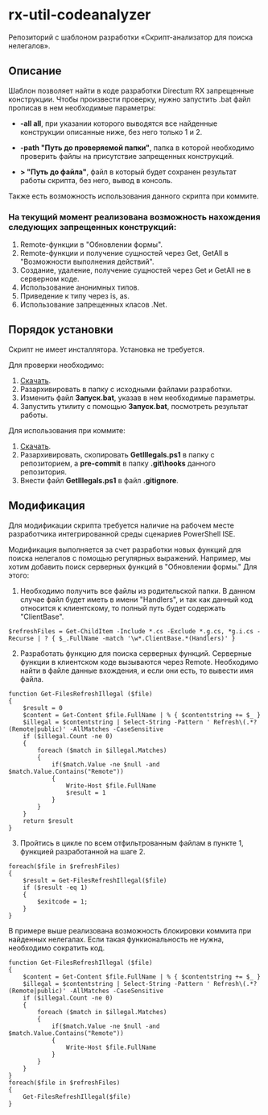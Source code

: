 # rx-util-codeanalyzer

Репозиторий с шаблоном разработки «Скрипт-анализатор для поиска нелегалов».

## Описание
Шаблон позволяет найти в коде разработки Directum RX запрещенные конструкции.
Чтобы произвести проверку, нужно запустить .bat файл прописав в нем необходимые параметры:

+ **-all all**, при указании которого выводятся все найденные конструкции описанные ниже, без него только 1 и 2.

+ **-path "Путь до проверяемой папки"**, папка в которой необходимо проверить файлы на присутствие запрещенных конструкций. 

+ **> "Путь до файла"**, файл в который будет сохранен результат работы скрипта, без него, вывод в консоль.

Также есть возможность использования данного скрипта при коммите.

### На текущий момент реализована возможность нахождения следующих запрещенных конструкций:
1. Remote-функции в "Обновлении формы".
2. Remote-функции и получение сущностей через Get, GetAll в "Возможности выполнения действий".
3. Создание, удаление, получение сущностей через Get и GetAll не в серверном коде.
4. Использование анонимных типов.
5. Приведение к типу через is, as.
6. Использование запрещенных класов .Net.

## Порядок установки
Скрипт не имеет инсталлятора. Установка не требуется.

Для проверки необходимо:
1. [Скачать](https://github.com/DirectumCompany/rx-util-codeanalyzer/archive/refs/heads/master.zip).
2. Разархивировать в папку с исходными файлами разработки.
3. Изменить файл **Запуск.bat**, указав в нем необходимые параметры.
4. Запустить утилиту с помощью **Запуск.bat**, посмотреть результат работы.

Для использования при коммите:
1. [Скачать](https://github.com/DirectumCompany/rx-util-codeanalyzer/archive/refs/heads/master.zip).
2. Разархивировать, скопировать **GetIllegals.ps1** в папку с репозиторием, а **pre-commit** в папку **.git\hooks** данного репозитория.
3. Внести файл **GetIllegals.ps1** в файл **.gitignore**.

## Модификация
Для модификации скрипта требуется наличие на рабочем месте разработчика интегрированной среды сценариев PowerShell ISE.

Модификация выполняется за счет разработки новых функций для поиска нелегалов с помощью регулярных выражений.
Например, мы хотим добавить поиск серверных функций в "Обновлении формы." Для этого:
1. Необходимо получить все файлы из родительской папки. В данном случае файл будет иметь в имени "Handlers", и так как данный код относится к клиентскому, то полный путь будет содержать "ClientBase".
```
$refreshFiles = Get-ChildItem -Include *.cs -Exclude *.g.cs, *g.i.cs -Recurse | ? { $_.FullName -match '\w*.ClientBase.*(Handlers)' }
```
2. Разработать функцию для поиска серверных функций. Серверные функции в клиентском коде вызываются через Remote. Необходимо найти в файле данные вхождения, и если они есть, то вывести имя файла.
```
function Get-FilesRefreshIllegal ($file)
{
    $result = 0
    $content = Get-Content $file.FullName | % { $contentstring += $_ }
    $illegal = $contentstring | Select-String -Pattern ' Refresh\(.*?(Remote|public)' -AllMatches -CaseSensitive
    if ($illegal.Count -ne 0)
    {
        foreach ($match in $illegal.Matches)
        {
            if($match.Value -ne $null -and $match.Value.Contains("Remote"))
            {
                Write-Host $file.FullName
                $result = 1
            }
        }
    }
    return $result
}
```
3. Пройтись в цикле по всем отфильтрованным файлам в пункте 1, функцией разработанной на шаге 2.
```
foreach($file in $refreshFiles)
{
    $result = Get-FilesRefreshIllegal($file)
    if ($result -eq 1)
    {
        $exitcode = 1;
    }
}
```
В примере выше реализована возможность блокировки коммита при найденных нелегалах. Если такая функиональность не нужна, необходимо сократить код.
```
function Get-FilesRefreshIllegal ($file)
{
    $content = Get-Content $file.FullName | % { $contentstring += $_ }
    $illegal = $contentstring | Select-String -Pattern ' Refresh\(.*?(Remote|public)' -AllMatches -CaseSensitive
    if ($illegal.Count -ne 0)
    {
        foreach ($match in $illegal.Matches)
        {
            if($match.Value -ne $null -and $match.Value.Contains("Remote"))
            {
                Write-Host $file.FullName
            }
        }
    }
}
foreach($file in $refreshFiles)
{
    Get-FilesRefreshIllegal($file)
}
```
